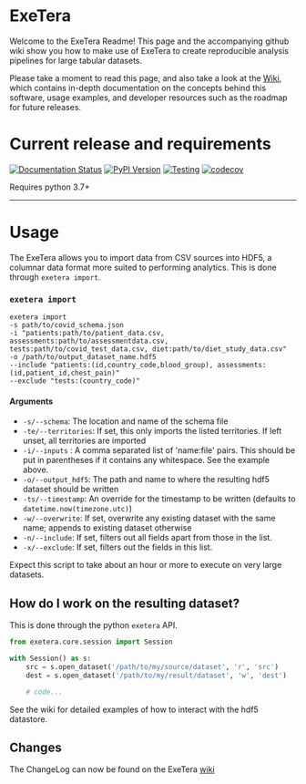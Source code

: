 # ExeTera

Welcome to the ExeTera Readme!
This page and the accompanying github wiki show you how to make use of ExeTera to create reproducible
analysis pipelines for large tabular datasets.

Please take a moment to read this page, and also take a look at the [Wiki](https://github.com/KCL-BMEIS/ExeTera/wiki), which contains in-depth documentation on the concepts behind this software, usage examples, and developer resources such as the roadmap for future releases.

# Current release and requirements

[![Documentation Status](https://readthedocs.org/projects/exetera/badge/?version=latest)](https://exetera.readthedocs.io/en/latest/?badge=latest)
[![PyPI Version](https://img.shields.io/pypi/v/exetera?label=PyPI%20version&logo=python&logoColor=white)](https://pypi.org/project/exetera/)
[![Testing](https://github.com/KCL-BMEIS/ExeTera/workflows/Unittests/badge.svg)](https://github.com/KCL-BMEIS/ExeTera/actions)
[![codecov](https://codecov.io/gh/KCL-BMEIS/ExeTera/branch/master/graph/badge.svg)](https://codecov.io/gh/KCL-BMEIS/ExeTera)

Requires python 3.7+

---
# Usage

The ExeTera allows you to import data from CSV sources into HDF5, a columnar data
format more suited to performing analytics. This is done through `exetera import`.


### `exetera import`

```
exetera import
-s path/to/covid_schema.json 
-i "patients:path/to/patient_data.csv, assessments:path/to/assessmentdata.csv, tests:path/to/covid_test_data.csv, diet:path/to/diet_study_data.csv" 
-o /path/to/output_dataset_name.hdf5
--include "patients:(id,country_code,blood_group), assessments:(id,patient_id,chest_pain)"
--exclude "tests:(country_code)"
```


#### Arguments
 * `-s/--schema`: The location and name of the schema file
 * `-te/--territories`: If set, this only imports the listed territories. If left unset, all territories are imported
 * `-i/--inputs` : A comma separated list of 'name:file' pairs. This should be put in parentheses if it contains any whitespace. See the example above.
 * `-o/--output_hdf5`: The path and name to where the resulting hdf5 dataset should be written
 * `-ts/--timestamp`: An override for the timestamp to be written (defaults to `datetime.now(timezone.utc)`)
 * `-w/--overwrite`: If set, overwrite any existing dataset with the same name; appends to existing dataset otherwise
 * `-n/--include`: If set, filters out all fields apart from those in the list.
 * `-x/--exclude`: If set, filters out the fields in this list.

Expect this script to take about an hour or more to execute on very large datasets.


## How do I work on the resulting dataset?
This is done through the python `exetera` API.

```python
from exetera.core.session import Session

with Session() as s:
    src = s.open_dataset('/path/to/my/source/dataset', 'r', 'src')
    dest = s.open_dataset('/path/to/my/result/dataset', 'w', 'dest')

    # code...
```


See the wiki for detailed examples of how to interact with the hdf5 datastore.


## Changes

The ChangeLog can now be found on the ExeTera [wiki](https://github.com/KCL-BMEIS/ExeTera/wiki/ChangeLog)
